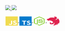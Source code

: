 
<div>
  <a href="https://github.com/mbrunoviegas">
  <img height=180px src="https://github-readme-stats.vercel.app/api?username=mbrunoviegas&show_icons=true&count_private=true&theme=chartreuse-dark&include_all_commits=true"/>
  <img height=180px src="https://github-readme-stats.vercel.app/api/top-langs/?username=mbrunoviegas&layout=compact&theme=chartreuse-dark"/>  
</div>
  
<div style="display: inline_block"><br>
  <img align="center" alt="Marcelo-Js" height="30" width="40" src="https://raw.githubusercontent.com/devicons/devicon/master/icons/javascript/javascript-plain.svg">
  <img align="center" alt="Marcelo-Ts" height="30" width="40" src="https://raw.githubusercontent.com/devicons/devicon/master/icons/typescript/typescript-plain.svg">
  <img align="center" alt="Marcelo-Node" height="30" width="40" src="https://raw.githubusercontent.com/devicons/devicon/master/icons/nodejs/nodejs-plain.svg">
  <img align="center" alt="Marcelo-Nestjs" height="30" width="40" src="https://raw.githubusercontent.com/devicons/devicon/master/icons/nestjs/nestjs-plain.svg">
</div> 
  
<br>
